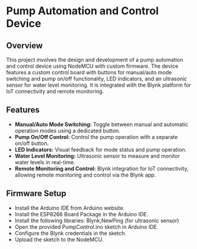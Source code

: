 # Pump Automation and Control Device
## Overview
This project involves the design and development of a pump automation and control device using NodeMCU with custom firmware. The device features a custom control board with buttons for manual/auto mode switching and pump on/off functionality, LED indicators, and an ultrasonic sensor for water level monitoring. It is integrated with the Blynk platform for IoT connectivity and remote monitoring.

## Features
- **Manual/Auto Mode Switching:** Toggle between manual and automatic operation modes using a dedicated button.
- **Pump On/Off Control:** Control the pump operation with a separate on/off button.
- **LED Indicators:** Visual feedback for mode status and pump operation.
- **Water Level Monitoring:** Ultrasonic sensor to measure and monitor water levels in real-time.
- **Remote Monitoring and Control:** Blynk integration for IoT connectivity, allowing remote monitoring and control via the Blynk app.
## Firmware Setup
- Install the Arduino IDE from Arduino website.
- Install the ESP8266 Board Package in the Arduino IDE.
- Install the following libraries: Blynk,NewPing (for ultrasonic sensor)
- Open the provided PumpControl.ino sketch in Arduino IDE.
- Configure the Blynk credentials in the sketch.
- Upload the sketch to the NodeMCU.
